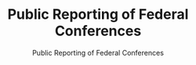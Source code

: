 ---
layout: resources-landing 
title: "Public Reporting of Federal Conferences"
subtitle: "Public Reporting of Federal Conferences"
doc-link: ../assets/files/Controller-Alert-Public-Reporting-of-Federal-Conferences-12.12.12.pdf
filters: financial-reporting controller-alert omb 2013
fiscal_year: 2013
---